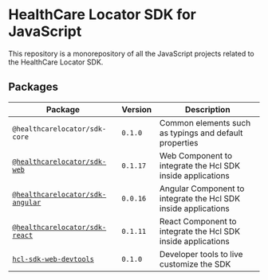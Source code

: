 # HealthCare Locator SDK for JavaScript

This repository is a monorepository of all the JavaScript projects related to the
HealthCare Locator SDK.

## Packages

| Package                                                  | Version | Description                                            |
| -------------------------------------------------------- | ------- | ------------------------------------------------------ |
| `@healthcarelocator/sdk-core` | `0.1.0`     | Common elements such as typings and default properties |
| [`@healthcarelocator/sdk-web`](./packages/hcl-sdk-web-ui/README.md) | `0.1.17`     | Web Component to integrate the Hcl SDK inside applications |
| [`@healthcarelocator/sdk-angular`](./packages/hcl-sdk-web-ui-angular/projects/hcl-sdk/README.md) | `0.0.16`     | Angular Component to integrate the Hcl SDK inside applications |
| [`@healthcarelocator/sdk-react`](./packages/hcl-sdk-web-ui-react/README.md) | `0.1.11`     | React Component to integrate the Hcl SDK inside applications |
| [`hcl-sdk-web-devtools`](./packages/hcl-sdk-web-devtools/README.md) | `0.1.0`     | Developer tools to live customize the SDK |
